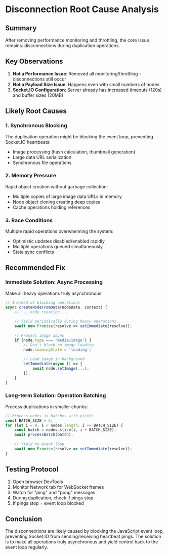 # Disconnection Root Cause Analysis

## Summary
After removing performance monitoring and throttling, the core issue remains: disconnections during duplication operations.

## Key Observations

1. **Not a Performance Issue**: Removed all monitoring/throttling - disconnections still occur
2. **Not a Payload Size Issue**: Happens even with small numbers of nodes
3. **Socket.IO Configuration**: Server already has increased timeouts (120s) and buffer sizes (20MB)

## Likely Root Causes

### 1. Synchronous Blocking
The duplication operation might be blocking the event loop, preventing Socket.IO heartbeats:
- Image processing (hash calculation, thumbnail generation)
- Large data URL serialization
- Synchronous file operations

### 2. Memory Pressure
Rapid object creation without garbage collection:
- Multiple copies of large image data URLs in memory
- Node object cloning creating deep copies
- Cache operations holding references

### 3. Race Conditions
Multiple rapid operations overwhelming the system:
- Optimistic updates disabled/enabled rapidly
- Multiple operations queued simultaneously
- State sync conflicts

## Recommended Fix

### Immediate Solution: Async Processing
Make all heavy operations truly asynchronous:

```javascript
// Instead of blocking operations
async createNodeFromData(nodeData, context) {
    // ... node creation ...
    
    // Yield periodically during heavy operations
    await new Promise(resolve => setImmediate(resolve));
    
    // Process image async
    if (node.type === 'media/image') {
        // Don't block on image loading
        node.loadingState = 'loading';
        
        // Load image in background
        setImmediate(async () => {
            await node.setImage(...);
        });
    }
}
```

### Long-term Solution: Operation Batching
Process duplications in smaller chunks:

```javascript
// Process nodes in batches with yields
const BATCH_SIZE = 5;
for (let i = 0; i < nodes.length; i += BATCH_SIZE) {
    const batch = nodes.slice(i, i + BATCH_SIZE);
    await processBatch(batch);
    
    // Yield to event loop
    await new Promise(resolve => setImmediate(resolve));
}
```

## Testing Protocol

1. Open browser DevTools
2. Monitor Network tab for WebSocket frames
3. Watch for "ping" and "pong" messages
4. During duplication, check if pings stop
5. If pings stop = event loop blocked

## Conclusion

The disconnections are likely caused by blocking the JavaScript event loop, preventing Socket.IO from sending/receiving heartbeat pings. The solution is to make all operations truly asynchronous and yield control back to the event loop regularly.